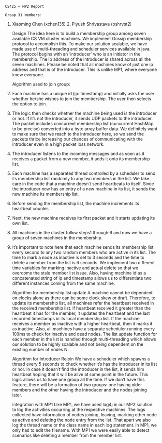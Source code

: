     CS425 – MP2 Report

    Group 31 members:
1.	Xiaoming Chen (xchen135)			2.      Piyush Shrivastava (pshrvst2)

    Design
The idea here is to build a membership group among seven available CS VM cluster machines. We implement Gossip membership protocol to accomplish this. To make our solution scalable, we have made use of multi-threading and scheduler services available in java. The protocol begins with an ‘introducer’ who is an initiator in the membership. The ip address of the introducer is shared across all the seven machines. Please be noted that all machines know of just one ip address and that is of the introducer. This is unlike MP1, where everyone knew everyone.

    Algorithm used to join group:
1.	Each machine has a unique id (ip: timestamp) and initially asks the user whether he/she wishes to join the membership. The user then selects the option to join.
2.	The logic then checks whether the machine being used is the introducer or not. If it’s not the introducer, it sends UDP packets to the introducer. The packet includes concurrent membership list (concurrent HashMap to be precise) converted into a byte array buffer data. We definitely want to make sure that we reach to the introducer here, so we send the packets thrice increasing our chances of communicating with the introducer even in a high packet loss network.
3.	The introducer listens to the incoming messages and as soon as it receives a packet from a new member, it adds it onto its membership list.
4.	Each machine has a separated thread controlled by a scheduler to send its membership list randomly to any two members in the list. We take care in the code that a machine doesn’t send heartbeats to itself. Since the introducer now has an entry of a new machine in its list, it sends the new machine its membership list.
5.	Before sending the membership list, the machine increments its heartbeat counter.
6.	Next, the new machine receives its first packet and it starts updating its own list.
7.	All machines in the cluster follow steps1 through 6 and now we have a group of seven machines in the membership.
8.	It’s important to note here that each machine sends its membership list every second to any two random members who are active in its list. The time to mark a node as inactive is set to 3 seconds and the time to delete a member from the list is 6 seconds. We implement two different time variables for marking inactive and actual delete so that we overcome the stale member list issue. Also, having machine id as a concatenated string of ip and timestamp allows us to differentiate two different instances coming from the same machine.

    Algorithm for membership list update
A machine cannot be dependent on clocks alone as there can be some clock skew or draft. Therefore, to update its membership list, all machines refer the heartbeat received in the received membership list. If heartbeat received it greater than the heartbeat it has for the member, it updates the heartbeat and the last recorded timestamps in its local membership list. If the machine receives a member as inactive with a higher heartbeat, then it marks it as inactive. Also, all machines have a separate scheduler running every 100ms to check for inactive and dead nodes. The list update function for each member in the list is handled through multi-threading which allows our solution to be highly scalable and not being dependent on the existing number of nodes N.

    Algorithm for Introducer Rejoin
We have a scheduler which spawns a thread every 5 seconds to check whether it’s has the introducer in its list or nor. In case it doesn’t find the introducer in the list, it sends him heartbeat hoping that it will be alive at some point in the future.  This logic allows us to have one group all the time. If we don’t have this feature, there will be a formation of two groups: one having older members and the other having the introducer and the nodes joining later.

    Integration with MP1
Like MP1, we have used log4j in our MP2 solution to log the activities occurring at the respective machines. The logs collected have information of nodes joining, leaving, marking other node as active and deleting the node entry from the list. That apart we also log the thread name or the class name in each log statement. In MP1, we only had to edit the filename. With MP1 we were easily able to detect scenarios like deleting a member from the member list.
